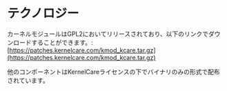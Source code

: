 # テクノロジー


カーネルモジュールはGPL2においてリリースされており、以下のリンクでダウンロードすることができます。: [https://patches.kernelcare.com/kmod_kcare.tar.gz](https://patches.kernelcare.com/kmod_kcare.tar.gz)

他のコンポーネントはKernelCareライセンスの下でバイナリのみの形式で配布されています。

